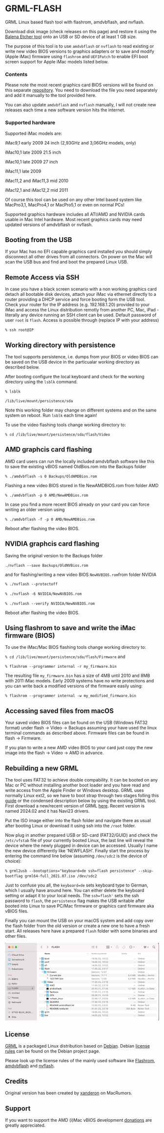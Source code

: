 # GRML-FLASH

GRML Linux based flash tool with flashrom, amdvbflash, and nvflash. 

Download disk image (check releases on this page) and restore it using the [Balena Etcher tool](https://www.balena.io/etcher/) onto an USB or SD device of at least 1 GB size.

The purpose of this tool is to use `amdvbflash` or `nvflash` to read existing or write new video BIOS versions to graphics adapters or to save and modify (Apple iMac) firmware using `flashrom` and `UEFIPatch` to enable EFI boot screen support for Apple iMac models listed below. 

### Contents

Please note the most recent graphics card BIOS versions will be found on this separate [repository](https://github.com/Ausdauersportler/IMAC-EFI-BOOT-SCREEN). You need to download the file you need separately and add it manually to the tool provided here. 

You can also update `amdvbflash` and `nvflash` manually, I will not create new releases each time a new software version hits the internet.

### Supported hardware

Supported iMac models are:

iMac9,1 early 2009 24 inch (2,93GHz and 3,06GHz models, only)

iMac10,1 late 2009 21.5 inch

iMac10,1 late 2009 27 inch

iMac11,1 late 2009

iMac11,2 and iMac11,3 mid 2010

iMac12,1 and iMac12,2 mid 2011

Of course this tool can be used on any other Intel based system like MacPro3,1, MacPro4,1 or MacPro5,1 or even on normal PCs! 

Supported graphics hardware includes all ATI/AMD and NVIDIA cards usable in Mac Intel hardware. Most recent graphics cards may need updated versions of amdvbflash or nvflash. 

## Booting from the USB 

If your Mac has no EFI capable graphics card installed you should simply disconnect all other drives from all connectors. On power on the Mac will scan the USB bus and find and boot the prepared Linux USB. 

## Remote Access via SSH

In case you have a black screen scenario with a non working graphics card detach all bootable disk devices, attach your iMac via ethernet directly to a router providing a DHCP service and force booting form the USB tool. Check your router for the IP address (e.g. 192.168.1.20) provided to your iMac and access the Linux distribution remotly from another PC, Mac, iPad - literally any device running an SSH client can be used. Default password of user `root` is `flash`. Access is possible through (replace IP with your address)

`
% ssh root@IP 
`
## Working directory with persistence

The tool supports persistence, i.e. dumps from your BIOS or video BIOS can be saved on the USB device in the particualar working directory as described below.

After booting configure the local keyboard and check for the working directory using the `lsblk` command. 

`
% lsblk
`

`
/lib/live/mount/persistence/sda
`

Note this working folder may change on different systems and on the same system on reboot. Run `lsblk` each time again!

To use the video flashing tools change working directory to:

`
% cd /lib/live/mount/persistence/sda/flash/Video 
`

## AMD graphcis card flashing

AMD card users can run the locally included amdvbflash software like this to save the existing vBIOS named OldBios.rom into the Backups folder

`
% ./amdvbflash -s 0 Backups/OldAMDBios.rom 
`

Flashing a new video BIOS stored in file NewAMDBIOS.rom from folder AMD

`
% ./amdvbflash -p 0 AMD/NewAMDBios.rom 
`

In case you find a more recent BIOS already on your card you can force writing an older version using

`
% ./amdvbflash -f -p 0 AMD/NewAMDBios.rom 
`

Reboot after flashing the video BIOS.

## NVIDIA graphcis card flashing

Saving the original version to the Backups folder

`
./nvflash --save Backups/OldNVBios.rom
`

and for flashing/writing a new video BIOS `NewNVBIOS.rom`from folder NVIDIA

```
% ./nvflash --protectoff

% ./nvflash -6 NVIDIA/NewNVBIOS.rom

% ./nvflash --verify NVIDIA/NewNVBIOS.rom
```
Reboot after flashing the video BIOS.

## Using flashrom to save and write the iMac firmware (BIOS)

To use the iMac/Mac BIOS flashing tools change working directory to:

`
% cd /lib/live/mount/persistence/sda/flash/Firmware
`
and

`
% flashrom --programmer internal -r my_firmware.bin
`

The resulting file `my_firmware.bin` has a size of 4MB until 2010 and 8MB with 2011 iMac models. Early 2009 systems have no write protections and you can write back a modified versions of the firmware easily using:

`
% flashrom --programmer internal -w my_modified_firmware.bin
`

## Accessing saved files from macOS 

Your saved video BIOS files can be found on the USB (Windows FAT32 format) under flash -> Video -> Backups assuming your have used the linux terminal commands as described above. Firmware files can be found in flash -> Firmware.

If you plan to write a new AMD video BIOS to your card just copy the new image into the flash -> Video -> AMD in advance.

## Rebuilding a new GRML 

The tool uses FAT32 to achieve double compability. It can be booted on any Mac or PC without installing another boot loader and you have read and write access from the Apple Finder or Windows desktop. GRML uses normally Linux ext2, so we have to boot strap through two stages folling this [guide](https://forums.macrumors.com/threads/imac-2011-see-more-uefi-firmware-mod.2257435/post-31093603) or the condensed description below by using the existing GRML tool. First download a new/recent version of GRML [here](https://grml.org). Recent version is named 2024.02 and it has Navi23 drivers.

Put the ISO image either into the flash folder and navigate there as usual after booting Linux or download it using ssh into the `/root` folder. 

Now plug in another prepared USB or SD-card (FAT32/GUID) and check the `/etc/vfstab` file of your currently booted Linux, the last line will reveal the device where the newly plugged in device can be accessed. Usually I name the new device differently like 'NEWFLASH'.
Finally start the process by entering the command line below (assuming `/dev/sdc2` is the device of choice):

`
% grml2usb --bootoptions="keyboard=de ssh=flash persistence" --skip-bootflag grml64-full_2021.07.iso /dev/sdc2
`

Just to confuse you all, the `keyboard=de` sets keyboard type to German, which I usually have around here. You can either delete the keyboard setting or adapt it to your local needs. The `ssh=flash'` sets the ssh password to `flash`, the `persistence` flag makes the USB writable after booted into Linux to save PC/Mac firmware or graphics card firmware aka vBIOS files.

Finally you can mount the USB on your macOS system and add copy over the flash folder from the old version or create a new one to have a fresh start. All releases here have a prepared `flash` folder with some binaries and other files.

![flash folder and contents](https://github.com/Ausdauersportler/IMAC-EFI-BOOT-SCREEN/blob/main/images/GRML-FLASH.png)

## License

[GRML](https://grml.org) is a packaged Linux distribution based on [Debian](https://www.debian.org). Debian [license rules](https://www.debian.org/legal/index.en.html) can be found on the Debian project page.

Please look up the license rules of the mainly used software like [Flashrom](https://www.flashrom.org/Flashrom), [amdvbflash](https://www.techpowerup.com/download/ati-atiflash/) and [nvflash](https://www.techpowerup.com/download/nvidia-nvflash/).

## Credits

Original version has been created by [xanderon](https://forums.macrumors.com/members/1201679/) on MacRumors.

## Support

If you want to support the AMD (i)Mac vBIOS development [donations](https://www.paypal.com/paypalme/Ausdauersportler) are greatly appreciated.
